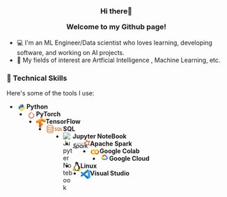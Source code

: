 <h3 align="center">
Hi there👋
    
<br/>

Welcome to my Github page!
</h3>

- 💻 I'm an ML Engineer/Data scientist who loves learning, developing software, and working on AI projects.
- 📖 My fields of interest are Artficial Intelligence , Machine Learning, etc.


### 💼 Technical Skills

<p align="left">
    Here's some of the tools I use:
</p>

- <img align="left" alt="Python" width="22px" src="https://raw.githubusercontent.com/github/explore/80688e429a7d4ef2fca1e82350fe8e3517d3494d/topics/python/python.png" />  **Python**
- <img align="left" alt="PyTorch" width="22px" src="pytorch.png" />  **PyTorch**
- <img align="left" alt="TensorFlow" width="22px" src="tensorflow.png" />  **TensorFlow**
- <img align="left" alt="PyTorch" width="40px" src="sql.png" />  **SQL**
- <img align="left" alt="Jupyter Notebook" width="22px" src="https://www.vectorlogo.zone/logos/jupyter/jupyter-icon.svg" /> **Jupyter NoteBook**
- <img align="left" alt="Apache Spark" width="40px" src="spark.png" /> **Apache Spark**
- <img align="left" alt="Google Colab" width="22px" src="colab.png" /> **Google Colab**
- <img align="left" alt="Google Cloud" width="22px" src="gcp.png" /> **Google Cloud**
- <img align="left" alt="Linux" width="18px" src="linux.png"/>  **Linux**
- <img align="left" alt="Visual Studio" width="22px" src="vscode.png"/>  **Visual Studio**
